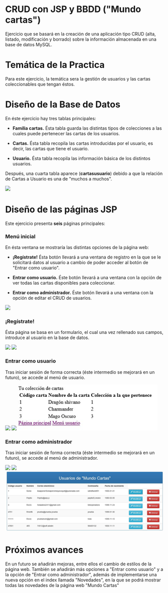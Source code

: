 # CRUD con JSP y BBDD ("Mundo cartas")

  Ejercicio que se basará en la creación de una aplicación tipo CRUD (alta, listado, modificación y borrado) sobre la información almacenada en una base de datos MySQL.

# Temática de la Practica

  Para este ejercicio, la temática sera la gestión de usuarios y las cartas coleccionables que tengan éstos.

# Diseño de la Base de Datos

  En éste ejercicio hay tres tablas principales:

  * <b>Familia cartas.</b> Ésta tabla guarda las distintas tipos de colecciones a las cuales puede pertenecer las cartas de los usuarios.

  * <b>Cartas.</b> Ésta tabla recopila las cartas introducidas por el usuario, es decir, las cartas que tiene el usuario.
  
  * <b>Usuario.</b> Ésta tabla recopila las información básica de los distintos usuarios.  
  
  Después, una cuarta tabla aparece (<b>cartasusuario</b>) debido a que la relación de Cartas a Usuario es una de "muchos a muchos".

<img src=./Imágenes/Relaciones.JPG>

# Diseño de las páginas JSP

  Este ejercicio presenta <b>seis</b> páginas principales:
  
### Menú inicial

  En ésta ventana se mostraría las distintas opciones de la página web:
  
  * <b>¡Regístrate!</b> Ésta botón llevará a una ventana de registro en la que se le solicitará datos al usuario a cambio de poder
  acceder al botón de "Entrar como usuario".
    
  * <b>Entrar como usuario.</b> Éste botón llevará a una ventana con la opción de ver todas las cartas
  disponibles para coleccionar.
  
  * <b>Entrar como administrador.</b> Éste botón llevará a una ventana con la opción de editar el CRUD de usuarios.
  
  <img src=./Imágenes/Index.JPG>

### ¡Regístrate!

  Ésta página se basa en un formulario, el cual una vez rellenado sus campos, introduce al usuario en la base de datos.
  
  <img src=./Imágenes/registrate.JPG>
  <img src=./Imágenes/registrate2.JPG>

### Entrar como usuario

  Tras iniciar sesión de forma correcta (éste intermedio se mejorará en un futuro), se accede al menú de usuario.

  <img src=./Imágenes/iniciasesion.JPG>
  <img src=./Imágenes/menuUsu.JPG>
  <img src=./Imágenes/ColecCar.JPG>

### Entrar como administrador

  Tras iniciar sesión de forma correcta (éste intermedio se mejorará en un futuro), se accede al menú de administrador.
  
  <img src=./Imágenes/iniciasesion.JPG>
  <img src=./Imágenes/menuAdmin.JPG>
  <img src=./Imágenes/CRUDUsu.JPG>


# Próximos avances

  En un futuro se añadirán mejoras, entre ellos el cambio de estilos de la página web.
  También se añadirán más opciones a "Entrar como usuario" y a la opción de "Entrar como administrador", además de implementarse una
  nueva opción en el index llamada "Novedades", en la que se podrá mostrar todas las novedades de la página web "Mundo Cartas"
